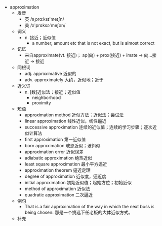 - approximation
  - 发音
    - 英 /əˌprɑːksɪ'meɪʃn/
    - 美 /ə'prɑksə'meʃən/
  - 词义
    - n. 接近；近似值
      - a number, amount etc that is not exact, but is almost correct
  - 记忆
    - 来自approximate(vt. 接近)； ap(向) + prox(接近) + imate → 向…接近 → 接近
  - 同根词
    - adj. approximative 近似的
    - adv. approximately 大约，近似地；近于
  - 近义词
    - n. [数]近似法；接近；近似值
      - neighborhood
      - proximity
  - 短语
    - approximation method 近似方法；近似法；尝试法
    - linear approximation 线性近似，线性逼近
    - successive approximation 连续的近似值；连续的学习步骤；逐次近似计算法
    - first approximation 第一近似值
    - born approximation 玻恩近似；玻饵似
    - approximation error 近似误差
    - adiabatic approximation 绝热近似
    - least square approximation 最小平方逼近
    - approximation theorem 逼近定理
    - degree of approximation 近似度，逼近度
    - initial approximation 初始近似值；起始方位；初始近似
    - method of approximation 近似法
    - quadratic approximation 二次逼近
  - 例句
    - That is a fair approximation of the way in which the next boss is being chosen. 那是一个挑选下任老板的大体近似方式。
  - 补充